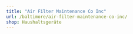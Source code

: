 ```yaml
---
title: "Air Filter Maintenance Co Inc"
url: /baltimore/air-filter-maintenance-co-inc/
shop: Haushaltsgeräte
---
```


